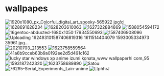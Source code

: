 # wallpapes
![1920x1080_px_Colorful_digital_art_spooky-565922 jpg!d](https://user-images.githubusercontent.com/93451254/141437804-e42b8a7b-0039-4fa9-8eb6-ae2d6b9ab320.jpg)
![1628691628234](https://user-images.githubusercontent.com/93451254/141437806-3e74dcfc-8954-4051-b0a7-59ade79ba896.png)
![1628203610063](https://user-images.githubusercontent.com/93451254/141437808-5440d6e8-cd47-4861-99a9-c33f9aea5140.jpg)
![1627322884869](https://user-images.githubusercontent.com/93451254/141437812-65fa64bd-70fc-40c8-b097-252a68c6a2c6.png)
![1588054594172](https://user-images.githubusercontent.com/93451254/141437822-470049f8-bdfa-48e6-a389-25b7fd2eb4ee.png)
![16![gentoo-abducted-1680x1050](https://user-images.githubusercontent.com/93451254/141437881-cd0614f2-7ef4-4cfd-bbdc-02ce144c76ed.png)
17934550693](https://user-images.githubusercontent.com/93451254/141437832-42a9c9d3-62cc-4200-8ec2-40d9a970faa1.png)
![1587406908096](https://user-images.githubusercontent.com/93451254/141437836-8b09a6d9-d1cb-4595-a0d4-6913df99b97b.png)
![Uploading 16249310![1587406819316](https://user-images.githubusercontent.com/93451254/141437848-bc7bbea9-cc9d-4fd3-8776-c7f4d101d07b.jpg)
![1611514404079](https://user-images.githubusercontent.com/93451254/141437850-86e68705-7221-4cf7-b586-15bbd9783d90.png)
![1593005334973](https://user-images.githubusercontent.com/93451254/141437858-4f02440c-b264-4550-aa71-721df698f0de.png)
35961.jpg…]()
![20210703_213553](https://user-images.githubusercontent.com/93451254/141437864-7dc595e0-0c65-4f1f-bd93-b4a12b00cd30.jpg)
![1623758559564](https://user-images.githubusercontent.com/93451254/141437867-6d09d463-cb7a-48f2-ae06-c2c2be382ce9.png)
![41a6b9cceb63b9a0192ee2d5d461c162](https://user-images.githubusercontent.com/93451254/141437868-1e248845-3ff8-4001-b5de-31a22231c431.jpg)
![lucky star windows xp anime izumi konata_www wallpaperhi com_95](https://user-images.githubusercontent.com/93451254/141437870-1a123a28-fdf1-4461-9534-7c94e550a10d.jpg)
![1593187242320](https://user-images.githubusercontent.com/93451254/141437874-adddfb41-60fe-48f4-a405-04af1ac3d178.png)
![1623758689890](https://user-images.githubusercontent.com/93451254/141437875-c98dcedc-2328-4cdb-b3ef-c0a9bde25b25.png)
![Satou](https://user-images.githubusercontent.com/93451254/141437905-d2a1b53a-f97f-4943-9b84-429754c4f49a.png)
![76295-Serial_Experiments_Lain-anime](https://user-images.githubusercontent.com/93451254/141437920-1f9fd659-4696-49c1-b256-00fcf6bb0144.jpg)
![LtphhrJ](https://user-images.githubusercontent.com/93451254/141437923-a52c4af2-4acd-4822-887e-de342c99c939.jpeg)
